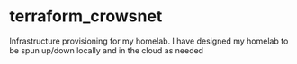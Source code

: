 # terraform_crowsnet

Infrastructure provisioning for my homelab. I have designed my homelab to be spun up/down locally and in the cloud as needed